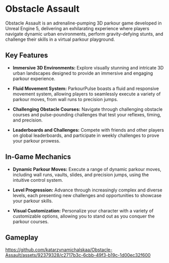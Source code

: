 # Obstacle Assault
Obstacle Assault is an adrenaline-pumping 3D parkour game developed in Unreal Engine 5, delivering an exhilarating experience where players navigate dynamic urban environments, perform gravity-defying stunts, and challenge their skills in a virtual parkour playground.

## Key Features
- **Immersive 3D Environments:** Explore visually stunning and intricate 3D urban landscapes designed to provide an immersive and engaging parkour experience.

- **Fluid Movement System:** ParkourPulse boasts a fluid and responsive movement system, allowing players to seamlessly execute a variety of parkour moves, from wall runs to precision jumps.

- **Challenging Obstacle Courses:** Navigate through challenging obstacle courses and pulse-pounding challenges that test your reflexes, timing, and precision.

- **Leaderboards and Challenges:** Compete with friends and other players on global leaderboards, and participate in weekly challenges to prove your parkour prowess.

## In-Game Mechanics
- **Dynamic Parkour Moves:** Execute a range of dynamic parkour moves, including wall runs, vaults, slides, and precision jumps, using the intuitive control system.

- **Level Progression:** Advance through increasingly complex and diverse levels, each presenting new challenges and opportunities to showcase your parkour skills.

- **Visual Customization:** Personalize your character with a variety of customizable options, allowing you to stand out as you conquer the parkour courses.

## Gameplay

https://github.com/katarzynamichalskaa/Obstacle-Assault/assets/92379328/c2717b3c-6cbb-49f3-b19c-1d00ec32f600

